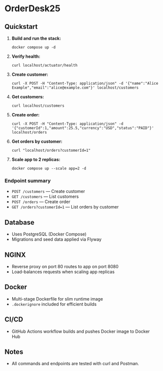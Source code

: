 # OrderDesk25

## Quickstart

1. **Build and run the stack:**
   ```
   docker compose up -d
   ```

2. **Verify health:**
   ```
   curl localhost/actuator/health
   ```


3. **Create customer:**
   ```
   curl -X POST -H "Content-Type: application/json" -d '{"name":"Alice Example","email":"alice@example.com"}' localhost/customers
   ```

4. **Get customers:**
   ```
   curl localhost/customers
   ```

5. **Create order:**
   ```
   curl -X POST -H "Content-Type: application/json" -d '{"customerId":1,"amount":25.5,"currency":"USD","status":"PAID"}' localhost/orders
   ```

6. **Get orders by customer:**
   ```
   curl "localhost/orders?customerId=1"
   ```



5. **Scale app to 2 replicas:**
   ```
   docker compose up --scale app=2 -d
   ```



### Endpoint summary
- `POST /customers` — Create customer
- `GET /customers` — List customers
- `POST /orders` — Create order
- `GET /orders?customerId=1` — List orders by customer



## Database

- Uses PostgreSQL (Docker Compose)
- Migrations and seed data applied via Flyway

## NGINX

- Reverse proxy on port 80 routes to app on port 8080
- Load-balances requests when scaling app replicas

## Docker

- Multi-stage Dockerfile for slim runtime image
- `.dockerignore` included for efficient builds

## CI/CD

- GitHub Actions workflow builds and pushes Docker image to Docker Hub

## Notes

- All commands and endpoints are tested with curl and Postman.

